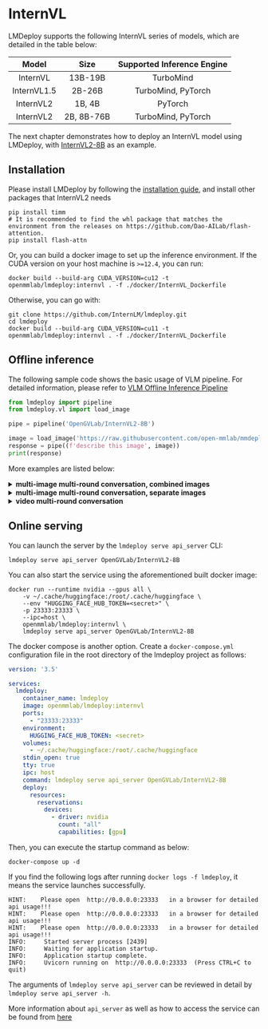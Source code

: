# InternVL

LMDeploy supports the following InternVL series of models, which are detailed in the table below:

|    Model    |    Size    | Supported Inference Engine |
| :---------: | :--------: | :------------------------: |
|  InternVL   |  13B-19B   |         TurboMind          |
| InternVL1.5 |   2B-26B   |     TurboMind, PyTorch     |
|  InternVL2  |   1B, 4B   |          PyTorch           |
|  InternVL2  | 2B, 8B-76B |     TurboMind, PyTorch     |

The next chapter demonstrates how to deploy an InternVL model using LMDeploy, with [InternVL2-8B](https://huggingface.co/OpenGVLab/InternVL2-8B) as an example.

## Installation

Please install LMDeploy by following the [installation guide](../installation.md), and install other packages that InternVL2 needs

```shell
pip install timm
# It is recommended to find the whl package that matches the environment from the releases on https://github.com/Dao-AILab/flash-attention.
pip install flash-attn
```

Or, you can build a docker image to set up the inference environment. If the CUDA version on your host machine is `>=12.4`, you can run:

```
docker build --build-arg CUDA_VERSION=cu12 -t openmmlab/lmdeploy:internvl . -f ./docker/InternVL_Dockerfile
```

Otherwise, you can go with:

```shell
git clone https://github.com/InternLM/lmdeploy.git
cd lmdeploy
docker build --build-arg CUDA_VERSION=cu11 -t openmmlab/lmdeploy:internvl . -f ./docker/InternVL_Dockerfile
```

## Offline inference

The following sample code shows the basic usage of VLM pipeline. For detailed information, please refer to [VLM Offline Inference Pipeline](./vl_pipeline.md)

```python
from lmdeploy import pipeline
from lmdeploy.vl import load_image

pipe = pipeline('OpenGVLab/InternVL2-8B')

image = load_image('https://raw.githubusercontent.com/open-mmlab/mmdeploy/main/tests/data/tiger.jpeg')
response = pipe((f'describe this image', image))
print(response)
```

More examples are listed below:

<details>
  <summary>
    <b>multi-image multi-round conversation, combined images</b>
  </summary>

```python
from lmdeploy import pipeline, GenerationConfig
from lmdeploy.vl.constants import IMAGE_TOKEN

pipe = pipeline('OpenGVLab/InternVL2-8B', log_level='INFO')
messages = [
    dict(role='user', content=[
        dict(type='text', text=f'<img>{IMAGE_TOKEN}{IMAGE_TOKEN}</img>\nDescribe the two images in detail.'),
        dict(type='image_url', image_url=dict(max_dynamic_patch=12, url='https://raw.githubusercontent.com/OpenGVLab/InternVL/main/internvl_chat/examples/image1.jpg')),
        dict(type='image_url', image_url=dict(max_dynamic_patch=12, url='https://raw.githubusercontent.com/OpenGVLab/InternVL/main/internvl_chat/examples/image2.jpg'))
    ])
]
out = pipe(messages, gen_config=GenerationConfig(top_k=1))

messages.append(dict(role='assistant', content=out.text))
messages.append(dict(role='user', content='What are the similarities and differences between these two images.'))
out = pipe(messages, gen_config=GenerationConfig(top_k=1))
```

</details>

<details>
  <summary>
    <b>multi-image multi-round conversation, separate images</b>
  </summary>

```python
from lmdeploy import pipeline, GenerationConfig
from lmdeploy.vl.constants import IMAGE_TOKEN

pipe = pipeline('OpenGVLab/InternVL2-8B', log_level='INFO')
messages = [
    dict(role='user', content=[
        dict(type='text', text=f'Image-1: <img>{IMAGE_TOKEN}</img>\nImage-2: <img>{IMAGE_TOKEN}</img>\nDescribe the two images in detail.'),
        dict(type='image_url', image_url=dict(max_dynamic_patch=12, url='https://raw.githubusercontent.com/OpenGVLab/InternVL/main/internvl_chat/examples/image1.jpg')),
        dict(type='image_url', image_url=dict(max_dynamic_patch=12, url='https://raw.githubusercontent.com/OpenGVLab/InternVL/main/internvl_chat/examples/image2.jpg'))
    ])
]
out = pipe(messages, gen_config=GenerationConfig(top_k=1))

messages.append(dict(role='assistant', content=out.text))
messages.append(dict(role='user', content='What are the similarities and differences between these two images.'))
out = pipe(messages, gen_config=GenerationConfig(top_k=1))
```

</details>

<details>
  <summary>
    <b>video multi-round conversation</b>
  </summary>

```python
import numpy as np
from lmdeploy import pipeline, GenerationConfig
from decord import VideoReader, cpu
from lmdeploy.vl.constants import IMAGE_TOKEN
from lmdeploy.vl.utils import encode_image_base64
from PIL import Image
pipe = pipeline('OpenGVLab/InternVL2-8B', log_level='INFO')


def get_index(bound, fps, max_frame, first_idx=0, num_segments=32):
    if bound:
        start, end = bound[0], bound[1]
    else:
        start, end = -100000, 100000
    start_idx = max(first_idx, round(start * fps))
    end_idx = min(round(end * fps), max_frame)
    seg_size = float(end_idx - start_idx) / num_segments
    frame_indices = np.array([
        int(start_idx + (seg_size / 2) + np.round(seg_size * idx))
        for idx in range(num_segments)
    ])
    return frame_indices


def load_video(video_path, bound=None, num_segments=32):
    vr = VideoReader(video_path, ctx=cpu(0), num_threads=1)
    max_frame = len(vr) - 1
    fps = float(vr.get_avg_fps())
    pixel_values_list, num_patches_list = [], []
    frame_indices = get_index(bound, fps, max_frame, first_idx=0, num_segments=num_segments)
    imgs = []
    for frame_index in frame_indices:
        img = Image.fromarray(vr[frame_index].asnumpy()).convert('RGB')
        imgs.append(img)
    return imgs


video_path = 'red-panda.mp4'
imgs = load_video(video_path, num_segments=8)

question = ''
for i in range(len(imgs)):
    question = question + f'Frame{i+1}: <img>{IMAGE_TOKEN}</img>\n'

question += 'What is the red panda doing?'

content = [{'type': 'text', 'text': question}]
for img in imgs:
    content.append({'type': 'image_url', 'image_url': {'max_dynamic_patch': 1, 'url': f'data:image/jpeg;base64,{encode_image_base64(img)}'}})

messages = [dict(role='user', content=content)]
out = pipe(messages, gen_config=GenerationConfig(top_k=1))

messages.append(dict(role='assistant', content=out.text))
messages.append(dict(role='user', content='Describe this video in detail. Don\'t repeat.'))
out = pipe(messages, gen_config=GenerationConfig(top_k=1))
```

</details>

## Online serving

You can launch the server by the `lmdeploy serve api_server` CLI:

```shell
lmdeploy serve api_server OpenGVLab/InternVL2-8B
```

You can also start the service using the aforementioned built docker image:

```shell
docker run --runtime nvidia --gpus all \
    -v ~/.cache/huggingface:/root/.cache/huggingface \
    --env "HUGGING_FACE_HUB_TOKEN=<secret>" \
    -p 23333:23333 \
    --ipc=host \
    openmmlab/lmdeploy:internvl \
    lmdeploy serve api_server OpenGVLab/InternVL2-8B
```

The docker compose is another option. Create a `docker-compose.yml` configuration file in the root directory of the lmdeploy project as follows:

```yaml
version: '3.5'

services:
  lmdeploy:
    container_name: lmdeploy
    image: openmmlab/lmdeploy:internvl
    ports:
      - "23333:23333"
    environment:
      HUGGING_FACE_HUB_TOKEN: <secret>
    volumes:
      - ~/.cache/huggingface:/root/.cache/huggingface
    stdin_open: true
    tty: true
    ipc: host
    command: lmdeploy serve api_server OpenGVLab/InternVL2-8B
    deploy:
      resources:
        reservations:
          devices:
            - driver: nvidia
              count: "all"
              capabilities: [gpu]
```

Then, you can execute the startup command as below:

```shell
docker-compose up -d
```

If you find the following logs after running `docker logs -f lmdeploy`, it means the service launches successfully.

```text
HINT:    Please open  http://0.0.0.0:23333   in a browser for detailed api usage!!!
HINT:    Please open  http://0.0.0.0:23333   in a browser for detailed api usage!!!
HINT:    Please open  http://0.0.0.0:23333   in a browser for detailed api usage!!!
INFO:     Started server process [2439]
INFO:     Waiting for application startup.
INFO:     Application startup complete.
INFO:     Uvicorn running on  http://0.0.0.0:23333  (Press CTRL+C to quit)
```

The arguments of `lmdeploy serve api_server` can be reviewed in detail by `lmdeploy serve api_server -h`.

More information about `api_server` as well as how to access the service can be found from [here](api_server_vl.md)
